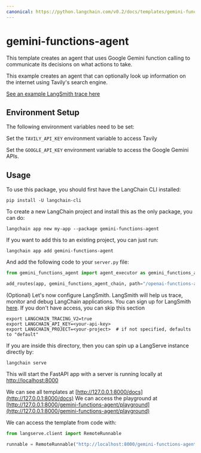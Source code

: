```yaml
---
canonical: https://python.langchain.com/v0.2/docs/templates/gemini-functions-agent/
---
```


# gemini-functions-agent

This template creates an agent that uses Google Gemini function calling to communicate its decisions on what actions to take. 

This example creates an agent that can optionally look up information on the internet using Tavily's search engine.

[See an example LangSmith trace here](https://smith.langchain.com/public/0ebf1bd6-b048-4019-b4de-25efe8d3d18c/r)

## Environment Setup

The following environment variables need to be set:

Set the `TAVILY_API_KEY` environment variable to access Tavily

Set the `GOOGLE_API_KEY` environment variable to access the Google Gemini APIs.

## Usage

To use this package, you should first have the LangChain CLI installed:

```shell
pip install -U langchain-cli
```

To create a new LangChain project and install this as the only package, you can do:

```shell
langchain app new my-app --package gemini-functions-agent
```

If you want to add this to an existing project, you can just run:

```shell
langchain app add gemini-functions-agent
```

And add the following code to your `server.py` file:
```python
from gemini_functions_agent import agent_executor as gemini_functions_agent_chain

add_routes(app, gemini_functions_agent_chain, path="/openai-functions-agent")
```

(Optional) Let's now configure LangSmith.
LangSmith will help us trace, monitor and debug LangChain applications.
You can sign up for LangSmith [here](https://smith.langchain.com/).
If you don't have access, you can skip this section

```shell
export LANGCHAIN_TRACING_V2=true
export LANGCHAIN_API_KEY=<your-api-key>
export LANGCHAIN_PROJECT=<your-project>  # if not specified, defaults to "default"
```

If you are inside this directory, then you can spin up a LangServe instance directly by:

```shell
langchain serve
```

This will start the FastAPI app with a server is running locally at
[http://localhost:8000](http://localhost:8000)

We can see all templates at [http://127.0.0.1:8000/docs](http://127.0.0.1:8000/docs)
We can access the playground at [http://127.0.0.1:8000/gemini-functions-agent/playground](http://127.0.0.1:8000/gemini-functions-agent/playground)  

We can access the template from code with:

```python
from langserve.client import RemoteRunnable

runnable = RemoteRunnable("http://localhost:8000/gemini-functions-agent")
```